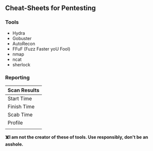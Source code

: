 ## Cheat-Sheets for Pentesting

### Tools


- Hydra
- Gobuster
- AutoRecon
- FFuF (Fuzz Faster yoU Fool)
- nmap
- ncat
- sherlock

### Reporting


| Scan Results |
|-------------------------------------------------------|
| Start Time  |                                         |
| Finish Time |                                         |  
| Scab Time   |                                         |
| Profile     |                                         |
|                                                       |




**:skull_and_crossbones:I am not the creator of these of tools. Use responsibly, don't be an asshole.**
